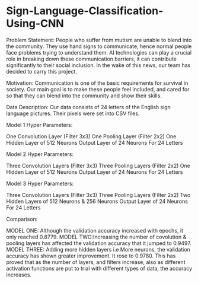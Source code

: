# Sign-Language-Classification-Using-CNN

Problem Statement: People who suffer from mutism are unable to blend into the community. They use hand signs to communicate, hence normal people face problems trying to understand them. AI technologies can play a crucial role in breaking down these communication barriers, it can contribute significantly to their social inclusion. In the wake of this news, our team has decided to carry this project.

Motivation: Communication is one of the basic requirements for survival in society. Our main goal is to make these people feel included, and cared for so that they can blend into the community and show their skills.

Data Description: Our data consists of 24 letters of the English sign language pictures. Their pixels were set into CSV files.

Model 1 Hyper Parameters:

One Convolution Layer (Filter 3x3)
One Pooling Layer (Filter 2x2)
One Hidden Layer of 512 Neurons
Output Layer of 24 Neurons For 24 Letters

Model 2 Hyper Parameters:

Three Convolution Layers (Filter 3x3)
Three Pooling Layers (Filter 2x2)
One Hidden Layer of 512 Neurons
Output Layer of 24 Neurons For 24 Letters

Model 3 Hyper Parameters:

Three Convolution Layers (Filter 3x3)
Three Pooling Layers (Filter 2x2)
Two Hidden Layers of 512 Neurons & 256 Neurons
Output Layer of 24 Neurons For 24 Letters

Comparison:

MODEL ONE: Although the validation accuracy increased with epochs, it only reached 0.8779.
MODEL TWO:Increasing the number of covolution & pooling layers has affected the validation accuracy that it jumped to 0.9497.
MODEL THREE: Adding more hidden layers i.e More neurons, the validation accuracy has shown greater improvement. It rose to 0.9780.
This has proved that as the number of layers, and filters increase, also as different activation functions are put to trial with different types of data, the accuracy increases.
